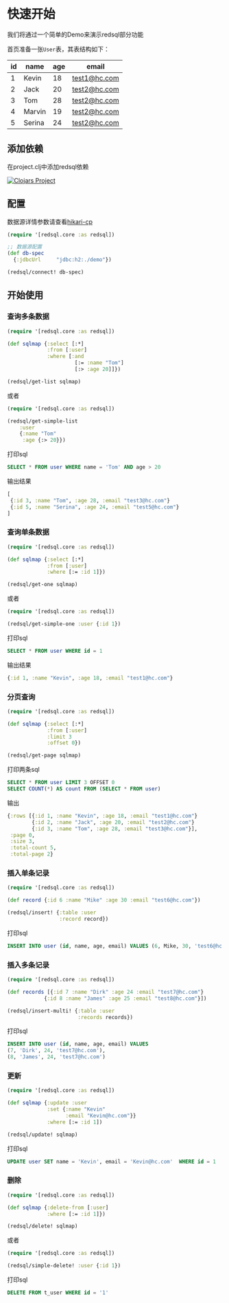 # 快速开始

我们将通过一个简单的Demo来演示redsql部分功能

首页准备一张`User`表，其表结构如下：

| id | name   | age | email        |
|----|--------|-----|--------------|
| 1  | Kevin  | 18  | test1@hc.com |
| 2  | Jack   | 20  | test2@hc.com |
| 3  | Tom    | 28  | test2@hc.com |
| 4  | Marvin | 19  | test2@hc.com |
| 5  | Serina | 24  | test2@hc.com |

## 添加依赖
在project.clj中添加redsql依赖

[![Clojars Project](https://img.shields.io/clojars/v/org.clojars.redcreation/redsql.svg)](https://clojars.org/org.clojars.redcreation/redsql)

## 配置

数据源详情参数请查看[hikari-cp](https://github.com/brettwooldridge/HikariCP)

```clojure
(require '[redsql.core :as redsql])

;; 数据源配置
(def db-spec
  {:jdbcUrl     "jdbc:h2:./demo"})

(redsql/connect! db-spec)
```

## 开始使用

### 查询多条数据

```clojure
(require '[redsql.core :as redsql])

(def sqlmap {:select [:*]
             :from [:user]
             :where [:and
                      [:= :name "Tom"]
                      [:> :age 20]]})

(redsql/get-list sqlmap)
```

或者

```clojure
(require '[redsql.core :as redsql])

(redsql/get-simple-list
    :user
    {:name "Tom"
     :age {:> 20}})
```

打印sql

```sql
SELECT * FROM user WHERE name = 'Tom' AND age > 20
```

输出结果

```clojure
[
 {:id 3, :name "Tom", :age 28, :email "test3@hc.com"}
 {:id 5, :name "Serina", :age 24, :email "test5@hc.com"}
]
```

### 查询单条数据

```clojure
(require '[redsql.core :as redsql])

(def sqlmap {:select [:*]
             :from [:user]
             :where [:= :id 1]})

(redsql/get-one sqlmap)
```

或者

```clojure
(require '[redsql.core :as redsql])

(redsql/get-simple-one :user {:id 1})
```

打印sql

```sql
SELECT * FROM user WHERE id = 1
```

输出结果

```clojure
{:id 1, :name "Kevin", :age 18, :email "test1@hc.com"}
```

### 分页查询
```clojure
(require '[redsql.core :as redsql])

(def sqlmap {:select [:*]
             :from [:user]
             :limit 3
             :offset 0})

(redsql/get-page sqlmap)
```

打印两条sql

```sql
SELECT * FROM user LIMIT 3 OFFSET 0
SELECT COUNT(*) AS count FROM (SELECT * FROM user)
```

输出
```clojure
{:rows [{:id 1, :name "Kevin", :age 18, :email "test1@hc.com"}
        {:id 2, :name "Jack", :age 20, :email "test2@hc.com"}
        {:id 3, :name "Tom", :age 28, :email "test3@hc.com"}],
 :page 0,
 :size 3,
 :total-count 5,
 :total-page 2}
```

### 插入单条记录

```clojure
(require '[redsql.core :as redsql])

(def record {:id 6 :name "Mike" :age 30 :email "test6@hc.com"})

(redsql/insert! {:table :user
                 :record record})
```

打印sql

```sql
INSERT INTO user (id, name, age, email) VALUES (6, Mike, 30, 'test6@hc.com')
```

### 插入多条记录

```clojure
(require '[redsql.core :as redsql])

(def records [{:id 7 :name "Dirk" :age 24 :email "test7@hc.com"}
            {:id 8 :name "James" :age 25 :email "test8@hc.com"}])

(redsql/insert-multi! {:table :user
                       :records records})
```

打印sql

```sql
INSERT INTO user (id, name, age, email) VALUES
(7, 'Dirk', 24, 'test7@hc.com'),
(8, 'James', 24, 'test7@hc.com')

```

### 更新

```clojure
(require '[redsql.core :as redsql])

(def sqlmap {:update :user
             :set {:name "Kevin"
                   :email "Kevin@hc.com"}}
             :where [:= :id 1])

(redsql/update! sqlmap)
```

打印sql

```sql
UPDATE user SET name = 'Kevin', email = 'Kevin@hc.com'  WHERE id = 1
```

### 删除

```clojure
(require '[redsql.core :as redsql])

(def sqlmap {:delete-from [:user]
             :where [:= :id 1]})

(redsql/delete! sqlmap)
```

或者

```clojure
(require '[redsql.core :as redsql])

(redsql/simple-delete! :user {:id 1})
```

打印sql

```sql
DELETE FROM t_user WHERE id = '1' 
```

